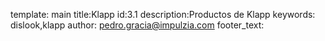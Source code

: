 template: main
title:Klapp
id:3.1
description:Productos de Klapp
keywords: dislook,klapp
author: pedro.gracia@impulzia.com
footer_text: 
